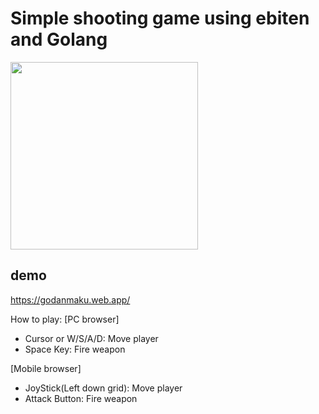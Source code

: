 # Simple shooting game using ebiten and Golang

<image src="https://user-images.githubusercontent.com/1475839/92068343-a59a5180-ede1-11ea-929f-ace0a0030a29.png" width="300px" />

## demo
https://godanmaku.web.app/

How to play:
[PC browser]
- Cursor or W/S/A/D: Move player
- Space Key: Fire weapon

[Mobile browser]
- JoyStick(Left down grid): Move player
- Attack Button: Fire weapon